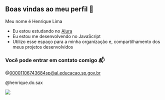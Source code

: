 ## Boas vindas ao meu perfil 💛 

Meu nome é Henrique Lima 

- Eu estou estudando no [Alura](https://www.alura.com.br)
- Eu estou me desenvolvendo no JavaScript 
- Utilizo esse espaço para a minha organização e, compartilhamento dos meus projetos desenvolvidos 

### Você pode entrar em contato comigo 📬 

@00001106743684sp@al.educacao.sp.gov.br 

@henrique.do.sax 

![](https://media1.tenor.com/m/9GDtH6bknsIAAAAd/i-love-you-dog.gif)
